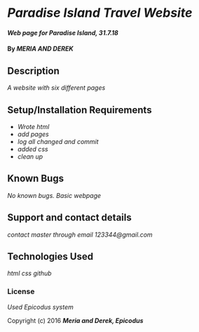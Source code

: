 # _Paradise Island Travel Website_

#### _Web page for Paradise Island, 31.7.18_

#### By _**MERIA AND DEREK**_

## Description

_A website with six different pages_

## Setup/Installation Requirements

* _Wrote html_
* _add pages_
* _log all changed and commit_
* _added css_
* _clean up_

## Known Bugs

_No known bugs. Basic webpage_

## Support and contact details

_contact master through email 123344@gmail.com_

## Technologies Used

_html_
_css_
_github_

### License

*Used Epicodus system*

Copyright (c) 2016 **_Meria and Derek, Epicodus_**

